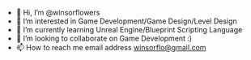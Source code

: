 - 👋 Hi, I’m @winsorflowers
- 👀 I’m interested in Game Development/Game Design/Level Design 
- 🌱 I’m currently learning Unreal Engine/Blueprint Scripting Language 
- 💞️ I’m looking to collaborate on Game Development :)
- 📫 How to reach me email address winsorflo@gmail.com

<!---
winsorflowers/winsorflowers is a ✨ special ✨ repository because its `README.md` (this file) appears on your GitHub profile.
You can click the Preview link to take a look at your changes.
--->
